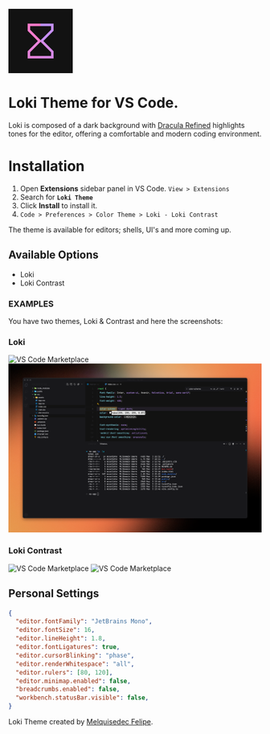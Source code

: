 ![loki-theme](./logo/loki.gif)

# Loki Theme for VS Code.

Loki is composed of a dark background with [Dracula Refined](https://github.com/mathcale/dracula-theme-refined) highlights tones for the editor, offering a comfortable and modern coding environment.

# Installation

1. Open **Extensions** sidebar panel in VS Code. `View > Extensions`
2. Search for **`Loki Theme`**
3. Click **Install** to install it.
4. `Code > Preferences > Color Theme > Loki - Loki Contrast`

The theme is available for editors; shells, UI's and more coming up.

## Available Options
- Loki
- Loki Contrast

### EXAMPLES

You have two themes, Loki &amp; Contrast and here the screenshots:

### Loki

![VS Code Marketplace](./screenshots/tsx.png)
![VS Code Marketplace](./screenshots/css.png)

### Loki Contrast

![VS Code Marketplace](./screenshots/html.png)
![VS Code Marketplace](./screenshots/package.png)

## Personal Settings

```json
{
  "editor.fontFamily": "JetBrains Mono",
  "editor.fontSize": 16,
  "editor.lineHeight": 1.8,
  "editor.fontLigatures": true,
  "editor.cursorBlinking": "phase",
  "editor.renderWhitespace": "all",
  "editor.rulers": [80, 120],
  "editor.minimap.enabled": false,
  "breadcrumbs.enabled": false,
  "workbench.statusBar.visible": false,
}
```

Loki Theme created by [Melquisedec Felipe](https://github.com/melquisedecfelipe).
